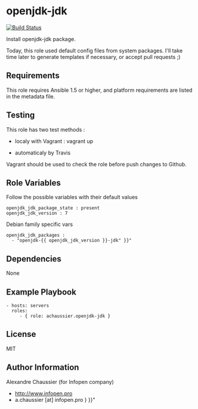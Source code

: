 openjdk-jdk
===========

[![Build Status](https://travis-ci.org/infOpen/ansible-role-openjdk-jdk.svg?branch=master)](https://travis-ci.org/infOpen/ansible-role-openjdk-jdk)

Install openjdk-jdk package.

Today, this role used default config files from system packages. I'll take time
later to generate templates if necessary, or accept pull requests ;)

Requirements
------------

This role requires Ansible 1.5 or higher, and platform requirements are listed
in the metadata file.

Testing
-------

This role has two test methods :

- localy with Vagrant :
    vagrant up

- automaticaly by Travis

Vagrant should be used to check the role before push changes to Github.

Role Variables
--------------

Follow the possible variables with their default values

    openjdk_jdk_package_state : present
    openjdk_jdk_version : 7

Debian family specific vars

    openjdk_jdk_packages :
      - "openjdk-{{ openjdk_jdk_version }}-jdk" }}"

Dependencies
------------

None

Example Playbook
----------------

    - hosts: servers
      roles:
         - { role: achaussier.openjdk-jdk }

License
-------

MIT

Author Information
------------------

Alexandre Chaussier (for Infopen company)
- http://www.infopen.pro
- a.chaussier [at] infopen.pro } }}"

